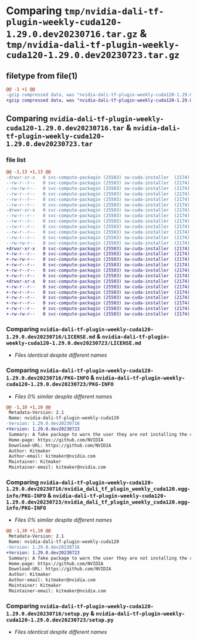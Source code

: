 # Comparing `tmp/nvidia-dali-tf-plugin-weekly-cuda120-1.29.0.dev20230716.tar.gz` & `tmp/nvidia-dali-tf-plugin-weekly-cuda120-1.29.0.dev20230723.tar.gz`

## filetype from file(1)

```diff
@@ -1 +1 @@
-gzip compressed data, was "nvidia-dali-tf-plugin-weekly-cuda120-1.29.0.dev20230716.tar", last modified: Mon Jul 17 07:03:33 2023, max compression
+gzip compressed data, was "nvidia-dali-tf-plugin-weekly-cuda120-1.29.0.dev20230723.tar", last modified: Wed Jul 26 00:03:32 2023, max compression
```

## Comparing `nvidia-dali-tf-plugin-weekly-cuda120-1.29.0.dev20230716.tar` & `nvidia-dali-tf-plugin-weekly-cuda120-1.29.0.dev20230723.tar`

### file list

```diff
@@ -1,13 +1,13 @@
-drwxr-xr-x   0 svc-compute-packagin (25503) sw-cuda-installer  (2174)        0 2023-07-17 07:03:33.927240 nvidia-dali-tf-plugin-weekly-cuda120-1.29.0.dev20230716/
--rw-r--r--   0 svc-compute-packagin (25503) sw-cuda-installer  (2174)      468 2023-07-17 07:03:33.000000 nvidia-dali-tf-plugin-weekly-cuda120-1.29.0.dev20230716/ERROR.txt
--rw-rw-r--   0 svc-compute-packagin (25503) sw-cuda-installer  (2174)    11336 2023-07-06 05:01:19.000000 nvidia-dali-tf-plugin-weekly-cuda120-1.29.0.dev20230716/LICENSE.md
--rw-r--r--   0 svc-compute-packagin (25503) sw-cuda-installer  (2174)       36 2023-07-17 07:03:33.000000 nvidia-dali-tf-plugin-weekly-cuda120-1.29.0.dev20230716/PACKAGE_NAME
--rw-r--r--   0 svc-compute-packagin (25503) sw-cuda-installer  (2174)     1704 2023-07-17 07:03:33.927240 nvidia-dali-tf-plugin-weekly-cuda120-1.29.0.dev20230716/PKG-INFO
--rw-r--r--   0 svc-compute-packagin (25503) sw-cuda-installer  (2174)      313 2023-07-17 07:03:33.000000 nvidia-dali-tf-plugin-weekly-cuda120-1.29.0.dev20230716/README.rst
-drwxr-xr-x   0 svc-compute-packagin (25503) sw-cuda-installer  (2174)        0 2023-07-17 07:03:33.927240 nvidia-dali-tf-plugin-weekly-cuda120-1.29.0.dev20230716/nvidia_dali_tf_plugin_weekly_cuda120.egg-info/
--rw-r--r--   0 svc-compute-packagin (25503) sw-cuda-installer  (2174)     1704 2023-07-17 07:03:33.000000 nvidia-dali-tf-plugin-weekly-cuda120-1.29.0.dev20230716/nvidia_dali_tf_plugin_weekly_cuda120.egg-info/PKG-INFO
--rw-r--r--   0 svc-compute-packagin (25503) sw-cuda-installer  (2174)      293 2023-07-17 07:03:33.000000 nvidia-dali-tf-plugin-weekly-cuda120-1.29.0.dev20230716/nvidia_dali_tf_plugin_weekly_cuda120.egg-info/SOURCES.txt
--rw-r--r--   0 svc-compute-packagin (25503) sw-cuda-installer  (2174)        1 2023-07-17 07:03:33.000000 nvidia-dali-tf-plugin-weekly-cuda120-1.29.0.dev20230716/nvidia_dali_tf_plugin_weekly_cuda120.egg-info/dependency_links.txt
--rw-r--r--   0 svc-compute-packagin (25503) sw-cuda-installer  (2174)       22 2023-07-17 07:03:33.000000 nvidia-dali-tf-plugin-weekly-cuda120-1.29.0.dev20230716/nvidia_dali_tf_plugin_weekly_cuda120.egg-info/top_level.txt
--rw-r--r--   0 svc-compute-packagin (25503) sw-cuda-installer  (2174)       38 2023-07-17 07:03:33.927240 nvidia-dali-tf-plugin-weekly-cuda120-1.29.0.dev20230716/setup.cfg
--rw-rw-r--   0 svc-compute-packagin (25503) sw-cuda-installer  (2174)     4560 2023-07-06 05:01:19.000000 nvidia-dali-tf-plugin-weekly-cuda120-1.29.0.dev20230716/setup.py
+drwxr-xr-x   0 svc-compute-packagin (25503) sw-cuda-installer  (2174)        0 2023-07-26 00:03:32.934933 nvidia-dali-tf-plugin-weekly-cuda120-1.29.0.dev20230723/
+-rw-r--r--   0 svc-compute-packagin (25503) sw-cuda-installer  (2174)      468 2023-07-26 00:03:32.000000 nvidia-dali-tf-plugin-weekly-cuda120-1.29.0.dev20230723/ERROR.txt
+-rw-rw-r--   0 svc-compute-packagin (25503) sw-cuda-installer  (2174)    11336 2023-07-06 05:01:19.000000 nvidia-dali-tf-plugin-weekly-cuda120-1.29.0.dev20230723/LICENSE.md
+-rw-r--r--   0 svc-compute-packagin (25503) sw-cuda-installer  (2174)       36 2023-07-26 00:03:32.000000 nvidia-dali-tf-plugin-weekly-cuda120-1.29.0.dev20230723/PACKAGE_NAME
+-rw-r--r--   0 svc-compute-packagin (25503) sw-cuda-installer  (2174)     1704 2023-07-26 00:03:32.934933 nvidia-dali-tf-plugin-weekly-cuda120-1.29.0.dev20230723/PKG-INFO
+-rw-r--r--   0 svc-compute-packagin (25503) sw-cuda-installer  (2174)      313 2023-07-26 00:03:32.000000 nvidia-dali-tf-plugin-weekly-cuda120-1.29.0.dev20230723/README.rst
+drwxr-xr-x   0 svc-compute-packagin (25503) sw-cuda-installer  (2174)        0 2023-07-26 00:03:32.934933 nvidia-dali-tf-plugin-weekly-cuda120-1.29.0.dev20230723/nvidia_dali_tf_plugin_weekly_cuda120.egg-info/
+-rw-r--r--   0 svc-compute-packagin (25503) sw-cuda-installer  (2174)     1704 2023-07-26 00:03:32.000000 nvidia-dali-tf-plugin-weekly-cuda120-1.29.0.dev20230723/nvidia_dali_tf_plugin_weekly_cuda120.egg-info/PKG-INFO
+-rw-r--r--   0 svc-compute-packagin (25503) sw-cuda-installer  (2174)      293 2023-07-26 00:03:32.000000 nvidia-dali-tf-plugin-weekly-cuda120-1.29.0.dev20230723/nvidia_dali_tf_plugin_weekly_cuda120.egg-info/SOURCES.txt
+-rw-r--r--   0 svc-compute-packagin (25503) sw-cuda-installer  (2174)        1 2023-07-26 00:03:32.000000 nvidia-dali-tf-plugin-weekly-cuda120-1.29.0.dev20230723/nvidia_dali_tf_plugin_weekly_cuda120.egg-info/dependency_links.txt
+-rw-r--r--   0 svc-compute-packagin (25503) sw-cuda-installer  (2174)       22 2023-07-26 00:03:32.000000 nvidia-dali-tf-plugin-weekly-cuda120-1.29.0.dev20230723/nvidia_dali_tf_plugin_weekly_cuda120.egg-info/top_level.txt
+-rw-r--r--   0 svc-compute-packagin (25503) sw-cuda-installer  (2174)       38 2023-07-26 00:03:32.934933 nvidia-dali-tf-plugin-weekly-cuda120-1.29.0.dev20230723/setup.cfg
+-rw-rw-r--   0 svc-compute-packagin (25503) sw-cuda-installer  (2174)     4560 2023-07-06 05:01:19.000000 nvidia-dali-tf-plugin-weekly-cuda120-1.29.0.dev20230723/setup.py
```

### Comparing `nvidia-dali-tf-plugin-weekly-cuda120-1.29.0.dev20230716/LICENSE.md` & `nvidia-dali-tf-plugin-weekly-cuda120-1.29.0.dev20230723/LICENSE.md`

 * *Files identical despite different names*

### Comparing `nvidia-dali-tf-plugin-weekly-cuda120-1.29.0.dev20230716/PKG-INFO` & `nvidia-dali-tf-plugin-weekly-cuda120-1.29.0.dev20230723/PKG-INFO`

 * *Files 0% similar despite different names*

```diff
@@ -1,10 +1,10 @@
 Metadata-Version: 2.1
 Name: nvidia-dali-tf-plugin-weekly-cuda120
-Version: 1.29.0.dev20230716
+Version: 1.29.0.dev20230723
 Summary: A fake package to warn the user they are not installing the correct package.
 Home-page: https://github.com/NVIDIA
 Download-URL: https://github.com/NVIDIA
 Author: Kitmaker
 Author-email: kitmaker@nvidia.com
 Maintainer: Kitmaker
 Maintainer-email: kitmaker@nvidia.com
```

### Comparing `nvidia-dali-tf-plugin-weekly-cuda120-1.29.0.dev20230716/nvidia_dali_tf_plugin_weekly_cuda120.egg-info/PKG-INFO` & `nvidia-dali-tf-plugin-weekly-cuda120-1.29.0.dev20230723/nvidia_dali_tf_plugin_weekly_cuda120.egg-info/PKG-INFO`

 * *Files 0% similar despite different names*

```diff
@@ -1,10 +1,10 @@
 Metadata-Version: 2.1
 Name: nvidia-dali-tf-plugin-weekly-cuda120
-Version: 1.29.0.dev20230716
+Version: 1.29.0.dev20230723
 Summary: A fake package to warn the user they are not installing the correct package.
 Home-page: https://github.com/NVIDIA
 Download-URL: https://github.com/NVIDIA
 Author: Kitmaker
 Author-email: kitmaker@nvidia.com
 Maintainer: Kitmaker
 Maintainer-email: kitmaker@nvidia.com
```

### Comparing `nvidia-dali-tf-plugin-weekly-cuda120-1.29.0.dev20230716/setup.py` & `nvidia-dali-tf-plugin-weekly-cuda120-1.29.0.dev20230723/setup.py`

 * *Files identical despite different names*

